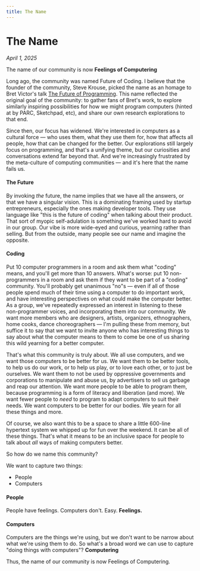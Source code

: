 ```yaml
---
title: The Name
---
```


# The Name
*April 1, 2025*

The name of our community is now **Feelings of Computering**

Long ago, the community was named Future of Coding. I believe that the founder of the community, Steve Krouse, picked the name as an homage to Bret Victor's talk [The Future of Programming](https://worrydream.com/dbx/). This name reflected the original goal of the community: to gather fans of Bret's work, to explore similarly inspiring possibilities for how we might program computers (hinted at by PARC, Sketchpad, etc), and share our own research explorations to that end.

Since then, our focus has widened. We're interested in computers as a cultural force — who uses them, what they use them for, how that affects all people, how that can be changed for the better. Our explorations still largely focus on programming, and that's a unifying theme, but our curiosities and conversations extend far beyond that. And we're increasingly frustrated by the meta-culture of computing communities — and it's here that the name fails us.

#### The Future
By invoking *the* future, the name implies that we have all the answers, or that we have a singular vision. This is a dominating framing used by startup entrepreneurs, especially the ones making developer tools. They use language like "this is the future of coding" when talking about their product. That sort of myopic self-adulation is something we've worked hard to avoid in our group. Our vibe is more wide-eyed and curious, yearning rather than selling. But from the outside, many people see our name and imagine the opposite.

#### Coding
Put 10 computer programmers in a room and ask them what "coding" means, and you'll get more than 10 answers. What's worse: put 10 non-programmers in a room and ask them if they want to be part of a "coding" community. You'll probably get unanimous "no"s — even if all of those people spend much of their time using a computer to do important work, and have interesting perspectives on what could make the computer better. As a group, we've repeatedly expressed an interest in listening to these non-programmer voices, and incorporating them into our community. We want more members who are designers, artists, organizers, ethnographers, home cooks, dance choreographers — I'm pulling these from memory, but suffice it to say that we want to invite anyone who has interesting things to say about what the computer means to them to come be one of us sharing this wild yearning for a better computer.

That's what this community is truly about. We all use computers, and we want those computers to be better for us. We want them to be better tools, to help us do our work, or to help us play, or to love each other, or to just be ourselves. We want them to not be used by oppressive governments and corporations to manipulate and abuse us, by advertisers to sell us garbage and reap our attention. We want more people to be able to program them, because programming is a form of literacy and liberation (and more). We want fewer people to *need* to program to adapt computers to suit their needs. We want computers to be better for our bodies. We yearn for all these things and more.

Of course, we also want this to be a space to share a little 600-line hypertext system we whipped up for fun over the weekend. It can be all of these things. That's what it means to be an inclusive space for people to talk about *all* ways of making computers better.

So how do we name this community?

We want to capture two things:

* People
* Computers

#### People
People have feelings. Computers don't. Easy. **Feelings.**

#### Computers
Computers are the things we're using, but we don't want to be narrow about what we're using them to do. So what's a broad word we can use to capture "doing things with computers"? **Computering**

Thus, the name of our community is now Feelings of Computering.
